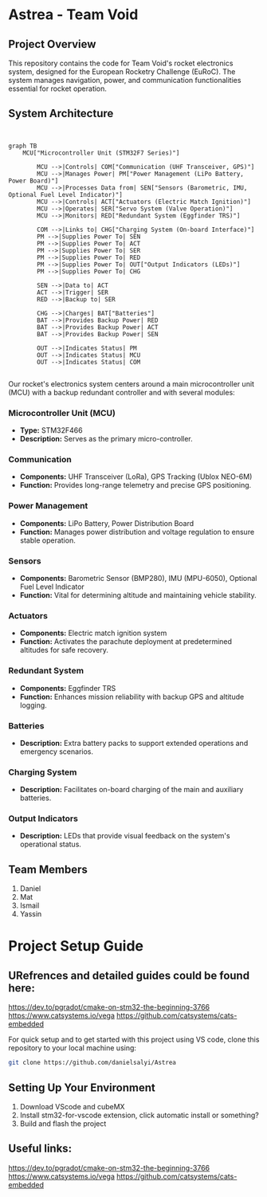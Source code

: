 # Astrea - Team Void

## Project Overview
This repository contains the code for Team Void's rocket electronics system, designed for the European Rocketry Challenge (EuRoC). The system manages navigation, power, and communication functionalities essential for rocket operation.

## System Architecture

```mermaid


graph TB
    MCU["Microcontroller Unit (STM32F7 Series)"]

        MCU -->|Controls| COM["Communication (UHF Transceiver, GPS)"]
        MCU -->|Manages Power| PM["Power Management (LiPo Battery, Power Board)"]
        MCU -->|Processes Data from| SEN["Sensors (Barometric, IMU, Optional Fuel Level Indicator)"]
        MCU -->|Controls| ACT["Actuators (Electric Match Ignition)"]
        MCU -->|Operates| SER["Servo System (Valve Operation)"]
        MCU -->|Monitors| RED["Redundant System (Eggfinder TRS)"]

        COM -->|Links to| CHG["Charging System (On-board Interface)"]
        PM -->|Supplies Power To| SEN
        PM -->|Supplies Power To| ACT
        PM -->|Supplies Power To| SER
        PM -->|Supplies Power To| RED
        PM -->|Supplies Power To| OUT["Output Indicators (LEDs)"]
        PM -->|Supplies Power To| CHG
        
        SEN -->|Data to| ACT
        ACT -->|Trigger| SER
        RED -->|Backup to| SER
        
        CHG -->|Charges| BAT["Batteries"]
        BAT -->|Provides Backup Power| RED
        BAT -->|Provides Backup Power| ACT
        BAT -->|Provides Backup Power| SEN

        OUT -->|Indicates Status| PM
        OUT -->|Indicates Status| MCU
        OUT -->|Indicates Status| COM


```


Our rocket's electronics system centers around a main microcontroller unit (MCU) with a backup redundant controller and with several modules:

### Microcontroller Unit (MCU)
- **Type:** STM32F466
- **Description:** Serves as the primary micro-controller.

### Communication
- **Components:** UHF Transceiver (LoRa), GPS Tracking (Ublox NEO-6M)
- **Function:** Provides long-range telemetry and precise GPS positioning.

### Power Management
- **Components:** LiPo Battery, Power Distribution Board
- **Function:** Manages power distribution and voltage regulation to ensure stable operation.

### Sensors
- **Components:** Barometric Sensor (BMP280), IMU (MPU-6050), Optional Fuel Level Indicator
- **Function:** Vital for determining altitude and maintaining vehicle stability.

### Actuators
- **Components:** Electric match ignition system
- **Function:** Activates the parachute deployment at predetermined altitudes for safe recovery.

### Redundant System
- **Components:** Eggfinder TRS
- **Function:** Enhances mission reliability with backup GPS and altitude logging.

### Batteries
- **Description:** Extra battery packs to support extended operations and emergency scenarios.

### Charging System
- **Description:** Facilitates on-board charging of the main and auxiliary batteries.

### Output Indicators
- **Description:** LEDs that provide visual feedback on the system's operational status.

## Team Members

1. Daniel 
2. Mat 
3. Ismail 
4. Yassin 


# Project Setup Guide

## URefrences and detailed guides could be found here:

https://dev.to/pgradot/cmake-on-stm32-the-beginning-3766
https://www.catsystems.io/vega
https://github.com/catsystems/cats-embedded

For quick setup and to get started with this project using VS code, clone this repository to your local machine using:

```bash
git clone https://github.com/danielsalyi/Astrea
```

## Setting Up Your Environment
1. Download VScode and cubeMX
2. Install stm32-for-vscode extension, click automatic install or something?
3. Build and flash the project 

## Useful links:

https://dev.to/pgradot/cmake-on-stm32-the-beginning-3766
https://www.catsystems.io/vega
https://github.com/catsystems/cats-embedded
